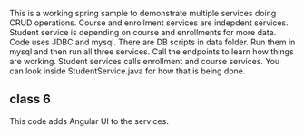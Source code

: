 This is a working spring sample to demonstrate multiple services doing CRUD operations.
Course and enrollment services are indepdent services. Student service is depending on course and enrollments for more data.
Code uses JDBC and mysql.
There are DB scripts in data folder. Run them in mysql and then run all three services. Call the endpoints to learn how things are working.
Student services calls enrollment and course services. You can look inside StudentService.java for how that is being done.


## class 6
This code adds Angular UI to the services.